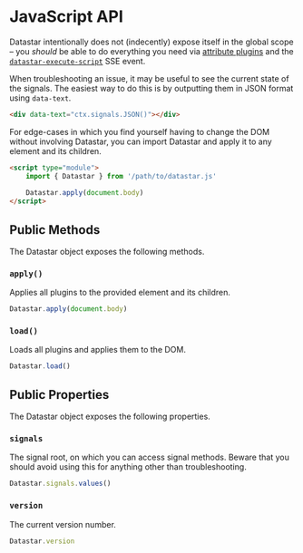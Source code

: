 # JavaScript API

Datastar intentionally does not (indecently) expose itself in the global scope – you _should_ be able to do everything you need via [attribute plugins](/reference/attribute_plugins) and the [`datastar-execute-script`](/reference/sse_events#datastar-execute-script) SSE event.

When troubleshooting an issue, it may be useful to see the current state of the signals. The easiest way to do this is by outputting them in JSON format using `data-text`.

```html
<div data-text="ctx.signals.JSON()"></div>
```

For edge-cases in which you find yourself having to change the DOM without involving Datastar, you can import Datastar and apply it to any element and its children.

```html
<script type="module">
    import { Datastar } from '/path/to/datastar.js'
    
    Datastar.apply(document.body)
</script>
```

## Public Methods

The Datastar object exposes the following methods.

### `apply()`

Applies all plugins to the provided element and its children.

```js
Datastar.apply(document.body)
```

### `load()`

Loads all plugins and applies them to the DOM.

```js
Datastar.load()
```

## Public Properties

The Datastar object exposes the following properties.

### `signals`

The signal root, on which you can access signal methods. Beware that you should avoid using this for anything other than troubleshooting.

```js
Datastar.signals.values()
```

### `version`

The current version number.

```js
Datastar.version
```